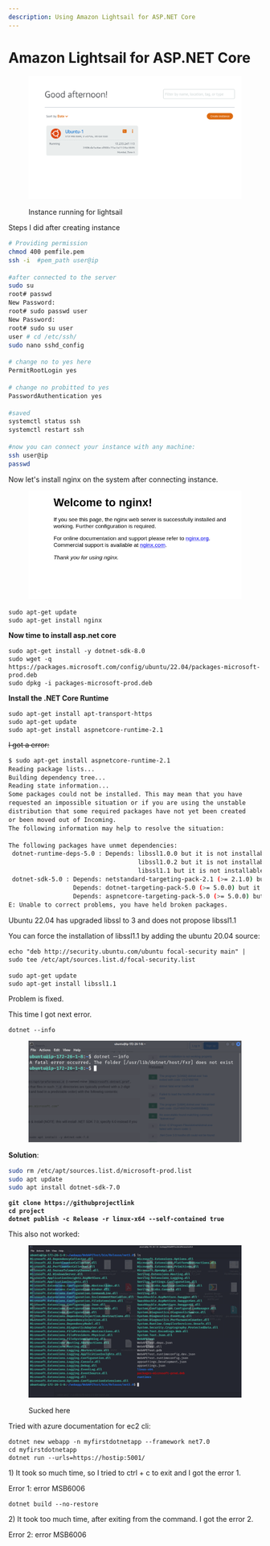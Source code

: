 ```yaml
---
description: Using Amazon Lightsail for ASP.NET Core
---
```


# Amazon Lightsail for ASP.NET Core



<figure><img src="../../.gitbook/assets/image (124).png" alt=""><figcaption><p>Instance running for lightsail </p></figcaption></figure>

Steps I did after creating instance

```bash
# Providing permission
chmod 400 pemfile.pem
ssh -i  #pem_path user@ip

#after connected to the server
sudo su
root# passwd
New Password: 
root# sudo passwd user
New Password: 
root# sudo su user
user # cd /etc/ssh/
sudo nano sshd_config

# change no to yes here
PermitRootLogin yes

# change no probitted to yes
PasswordAuthentication yes

#saved
systemctl status ssh
systemctl restart ssh

#now you can connect your instance with any machine:
ssh user@ip
passwd
```

Now let's install nginx on the system after connecting instance.

<figure><img src="../../.gitbook/assets/image (122).png" alt=""><figcaption></figcaption></figure>

```
sudo apt-get update
sudo apt-get install nginx
```

**Now time to install asp.net core**

```
sudo apt-get install -y dotnet-sdk-8.0
sudo wget -q https://packages.microsoft.com/config/ubuntu/22.04/packages-microsoft-prod.deb
sudo dpkg -i packages-microsoft-prod.deb
```

**Install the .NET Core Runtime**

```
sudo apt-get install apt-transport-https
sudo apt-get update
sudo apt-get install aspnetcore-runtime-2.1
```

&#x20;~~I got a error:~~&#x20;

```bash
$ sudo apt-get install aspnetcore-runtime-2.1
Reading package lists...
Building dependency tree...
Reading state information...
Some packages could not be installed. This may mean that you have
requested an impossible situation or if you are using the unstable
distribution that some required packages have not yet been created
or been moved out of Incoming.
The following information may help to resolve the situation:

The following packages have unmet dependencies:
 dotnet-runtime-deps-5.0 : Depends: libssl1.0.0 but it is not installable or
                                    libssl1.0.2 but it is not installable or
                                    libssl1.1 but it is not installable
 dotnet-sdk-5.0 : Depends: netstandard-targeting-pack-2.1 (>= 2.1.0) but it is not installable
                  Depends: dotnet-targeting-pack-5.0 (>= 5.0.0) but it is not installable
                  Depends: aspnetcore-targeting-pack-5.0 (>= 5.0.0) but it is not installable
E: Unable to correct problems, you have held broken packages.
```

Ubuntu 22.04 has upgraded libssl to 3 and does not propose libssl1.1

You can force the installation of libssl1.1 by adding the ubuntu 20.04 source:

```
echo "deb http://security.ubuntu.com/ubuntu focal-security main" | sudo tee /etc/apt/sources.list.d/focal-security.list

sudo apt-get update
sudo apt-get install libssl1.1
```



Problem is fixed.&#x20;



This time I got next error.&#x20;

```
dotnet --info
```

<figure><img src="../../.gitbook/assets/image (123).png" alt=""><figcaption></figcaption></figure>

**Solution**:

```bash
sudo rm /etc/apt/sources.list.d/microsoft-prod.list
sudo apt update
sudo apt install dotnet-sdk-7.0
```

<pre><code><strong>git clone https://githubprojectlink
</strong><strong>cd project
</strong><strong>dotnet publish -c Release -r linux-x64 --self-contained true
</strong></code></pre>

This also not worked:&#x20;

<figure><img src="../../.gitbook/assets/image (121).png" alt=""><figcaption><p>Sucked here</p></figcaption></figure>

Tried with azure documentation for ec2 cli:&#x20;

```
dotnet new webapp -n myfirstdotnetapp --framework net7.0
cd myfirstdotnetapp
dotnet run --urls=https://hostip:5001/
```

1\) It took so much time, so I tried to ctrl + c to exit and I got the error 1.

Error 1: error MSB6006

```
dotnet build --no-restore
```

2\)  It took too much time, after exiting from the command. I got the error 2.

Error 2: error MSB6006

